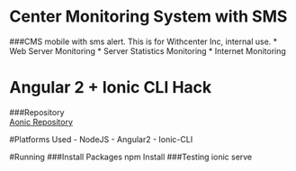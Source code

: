 # Center Monitoring System with SMS
###CMS mobile with sms alert.
    This is for Withcenter Inc, internal use.
        * Web Server Monitoring
        * Server Statistics Monitoring
        * Internet Monitoring
# Angular 2 + Ionic CLI Hack
###Repository  
[Aonic Repository](https://github.com/thruthesky/aonic)

#Platforms Used
    - NodeJS
    - Angular2
    - Ionic-CLI

#Running
###Install Packages
    npm Install
###Testing
    ionic serve
